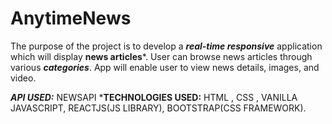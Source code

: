 # AnytimeNews

The purpose of the project is to develop a ***real-time responsive*** application which will display **news articles***.
User can browse news articles through various ***categories***.
App will enable user to view news details, images, and video.

***API USED:*** NEWSAPI
***TECHNOLOGIES USED:** HTML , CSS , VANILLA JAVASCRIPT, REACTJS(JS LIBRARY), BOOTSTRAP(CSS FRAMEWORK). 

